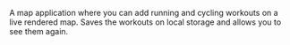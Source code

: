 A map application where you can add running and cycling workouts on a live rendered map.
Saves the workouts on local storage and allows you to see them again.
